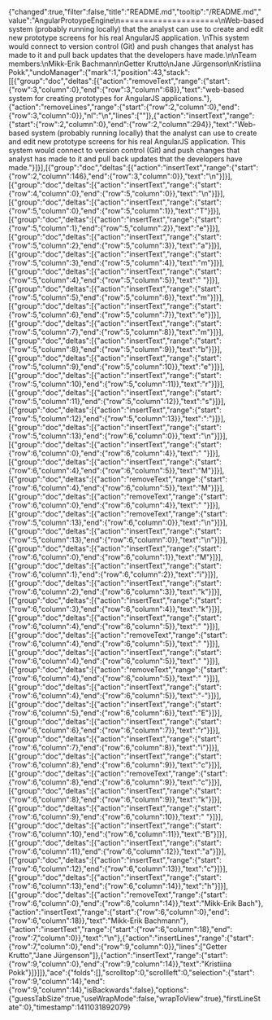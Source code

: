 {"changed":true,"filter":false,"title":"README.md","tooltip":"/README.md","value":"AngularProtoypeEngine\n=====================\nWeb-based system (probably running locally) that the analyst can use to create and edit new prototype screens for his real AngularJS application. \nThis system would connect to version control (Git) and push changes that analyst has made to it and pull back updates that the developers have made.\n\nTeam members:\nMikk-Erik Bachmann\nGetter Krutto\nJane Jürgenson\nKristiina Pokk","undoManager":{"mark":1,"position":43,"stack":[[{"group":"doc","deltas":[{"action":"removeText","range":{"start":{"row":3,"column":0},"end":{"row":3,"column":68}},"text":"web-based system for creating prototypes for AngularJS applications."},{"action":"removeLines","range":{"start":{"row":2,"column":0},"end":{"row":3,"column":0}},"nl":"\n","lines":[""]},{"action":"insertText","range":{"start":{"row":2,"column":0},"end":{"row":2,"column":294}},"text":"Web-based system (probably running locally) that the analyst can use to create and edit new prototype screens for his real AngularJS application. This system would connect to version control (Git) and push changes that analyst has made to it and pull back updates that the developers have made."}]}],[{"group":"doc","deltas":[{"action":"insertText","range":{"start":{"row":2,"column":146},"end":{"row":3,"column":0}},"text":"\n"}]}],[{"group":"doc","deltas":[{"action":"insertText","range":{"start":{"row":4,"column":0},"end":{"row":5,"column":0}},"text":"\n"}]}],[{"group":"doc","deltas":[{"action":"insertText","range":{"start":{"row":5,"column":0},"end":{"row":5,"column":1}},"text":"T"}]}],[{"group":"doc","deltas":[{"action":"insertText","range":{"start":{"row":5,"column":1},"end":{"row":5,"column":2}},"text":"e"}]}],[{"group":"doc","deltas":[{"action":"insertText","range":{"start":{"row":5,"column":2},"end":{"row":5,"column":3}},"text":"a"}]}],[{"group":"doc","deltas":[{"action":"insertText","range":{"start":{"row":5,"column":3},"end":{"row":5,"column":4}},"text":"m"}]}],[{"group":"doc","deltas":[{"action":"insertText","range":{"start":{"row":5,"column":4},"end":{"row":5,"column":5}},"text":" "}]}],[{"group":"doc","deltas":[{"action":"insertText","range":{"start":{"row":5,"column":5},"end":{"row":5,"column":6}},"text":"m"}]}],[{"group":"doc","deltas":[{"action":"insertText","range":{"start":{"row":5,"column":6},"end":{"row":5,"column":7}},"text":"e"}]}],[{"group":"doc","deltas":[{"action":"insertText","range":{"start":{"row":5,"column":7},"end":{"row":5,"column":8}},"text":"m"}]}],[{"group":"doc","deltas":[{"action":"insertText","range":{"start":{"row":5,"column":8},"end":{"row":5,"column":9}},"text":"b"}]}],[{"group":"doc","deltas":[{"action":"insertText","range":{"start":{"row":5,"column":9},"end":{"row":5,"column":10}},"text":"e"}]}],[{"group":"doc","deltas":[{"action":"insertText","range":{"start":{"row":5,"column":10},"end":{"row":5,"column":11}},"text":"r"}]}],[{"group":"doc","deltas":[{"action":"insertText","range":{"start":{"row":5,"column":11},"end":{"row":5,"column":12}},"text":"s"}]}],[{"group":"doc","deltas":[{"action":"insertText","range":{"start":{"row":5,"column":12},"end":{"row":5,"column":13}},"text":":"}]}],[{"group":"doc","deltas":[{"action":"insertText","range":{"start":{"row":5,"column":13},"end":{"row":6,"column":0}},"text":"\n"}]}],[{"group":"doc","deltas":[{"action":"insertText","range":{"start":{"row":6,"column":0},"end":{"row":6,"column":4}},"text":"    "}]}],[{"group":"doc","deltas":[{"action":"insertText","range":{"start":{"row":6,"column":4},"end":{"row":6,"column":5}},"text":"M"}]}],[{"group":"doc","deltas":[{"action":"removeText","range":{"start":{"row":6,"column":4},"end":{"row":6,"column":5}},"text":"M"}]}],[{"group":"doc","deltas":[{"action":"removeText","range":{"start":{"row":6,"column":0},"end":{"row":6,"column":4}},"text":"    "}]}],[{"group":"doc","deltas":[{"action":"removeText","range":{"start":{"row":5,"column":13},"end":{"row":6,"column":0}},"text":"\n"}]}],[{"group":"doc","deltas":[{"action":"insertText","range":{"start":{"row":5,"column":13},"end":{"row":6,"column":0}},"text":"\n"}]}],[{"group":"doc","deltas":[{"action":"insertText","range":{"start":{"row":6,"column":0},"end":{"row":6,"column":1}},"text":"M"}]}],[{"group":"doc","deltas":[{"action":"insertText","range":{"start":{"row":6,"column":1},"end":{"row":6,"column":2}},"text":"i"}]}],[{"group":"doc","deltas":[{"action":"insertText","range":{"start":{"row":6,"column":2},"end":{"row":6,"column":3}},"text":"k"}]}],[{"group":"doc","deltas":[{"action":"insertText","range":{"start":{"row":6,"column":3},"end":{"row":6,"column":4}},"text":"k"}]}],[{"group":"doc","deltas":[{"action":"insertText","range":{"start":{"row":6,"column":4},"end":{"row":6,"column":5}},"text":" "}]}],[{"group":"doc","deltas":[{"action":"removeText","range":{"start":{"row":6,"column":4},"end":{"row":6,"column":5}},"text":" "}]}],[{"group":"doc","deltas":[{"action":"insertText","range":{"start":{"row":6,"column":4},"end":{"row":6,"column":5}},"text":" "}]}],[{"group":"doc","deltas":[{"action":"removeText","range":{"start":{"row":6,"column":4},"end":{"row":6,"column":5}},"text":" "}]}],[{"group":"doc","deltas":[{"action":"insertText","range":{"start":{"row":6,"column":4},"end":{"row":6,"column":5}},"text":"-"}]}],[{"group":"doc","deltas":[{"action":"insertText","range":{"start":{"row":6,"column":5},"end":{"row":6,"column":6}},"text":"E"}]}],[{"group":"doc","deltas":[{"action":"insertText","range":{"start":{"row":6,"column":6},"end":{"row":6,"column":7}},"text":"r"}]}],[{"group":"doc","deltas":[{"action":"insertText","range":{"start":{"row":6,"column":7},"end":{"row":6,"column":8}},"text":"i"}]}],[{"group":"doc","deltas":[{"action":"insertText","range":{"start":{"row":6,"column":8},"end":{"row":6,"column":9}},"text":"c"}]}],[{"group":"doc","deltas":[{"action":"removeText","range":{"start":{"row":6,"column":8},"end":{"row":6,"column":9}},"text":"c"}]}],[{"group":"doc","deltas":[{"action":"insertText","range":{"start":{"row":6,"column":8},"end":{"row":6,"column":9}},"text":"k"}]}],[{"group":"doc","deltas":[{"action":"insertText","range":{"start":{"row":6,"column":9},"end":{"row":6,"column":10}},"text":" "}]}],[{"group":"doc","deltas":[{"action":"insertText","range":{"start":{"row":6,"column":10},"end":{"row":6,"column":11}},"text":"B"}]}],[{"group":"doc","deltas":[{"action":"insertText","range":{"start":{"row":6,"column":11},"end":{"row":6,"column":12}},"text":"a"}]}],[{"group":"doc","deltas":[{"action":"insertText","range":{"start":{"row":6,"column":12},"end":{"row":6,"column":13}},"text":"c"}]}],[{"group":"doc","deltas":[{"action":"insertText","range":{"start":{"row":6,"column":13},"end":{"row":6,"column":14}},"text":"h"}]}],[{"group":"doc","deltas":[{"action":"removeText","range":{"start":{"row":6,"column":0},"end":{"row":6,"column":14}},"text":"Mikk-Erik Bach"},{"action":"insertText","range":{"start":{"row":6,"column":0},"end":{"row":6,"column":18}},"text":"Mikk-Erik Bachmann"},{"action":"insertText","range":{"start":{"row":6,"column":18},"end":{"row":7,"column":0}},"text":"\n"},{"action":"insertLines","range":{"start":{"row":7,"column":0},"end":{"row":9,"column":0}},"lines":["Getter Krutto","Jane Jürgenson"]},{"action":"insertText","range":{"start":{"row":9,"column":0},"end":{"row":9,"column":14}},"text":"Kristiina Pokk"}]}]]},"ace":{"folds":[],"scrolltop":0,"scrollleft":0,"selection":{"start":{"row":9,"column":14},"end":{"row":9,"column":14},"isBackwards":false},"options":{"guessTabSize":true,"useWrapMode":false,"wrapToView":true},"firstLineState":0},"timestamp":1411031892079}